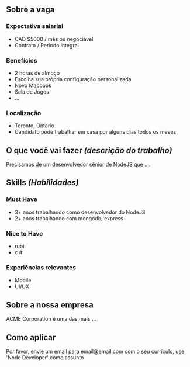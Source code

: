 <!-- 
==============================================================
POR FAVOR LEIA AS REGRAS ANTES DE POSTAR: 
https://github.com/br-techto/jobs/blob/master/README.md

Issue title format: [Nome da empresa] - [Job Title] - [Localização]
==============================================================
-->

## Sobre a vaga

### Expectativa salarial

<!--
  Certifique-se de especificar um valor salarial real ou pelo menos um intervalo
  Inclua uma moeda se o local de trabalho puder estar em mais lugares
  do que aquele em seu título de post

  IMPORTANTE: Postagens que não incluem salário ou intervalo
  receberá um rótulo de "informações necessárias"
-->

- CAD $5000 / mês ou negociável
- Contrato / Período integral

### Benefícios

- 2 horas de almoço
- Escolha sua própria configuração personalizada
- Novo Macbook
- Sala de Jogos
- ...

### Localização

<!--
  Por favor, especifique a política do seu trabalho no trabalho remoto (veja README para detalhes)
-->

- Toronto, Ontario
- Candidato pode trabalhar em casa por alguns dias todos os meses


## O que você vai fazer _(descrição do trabalho)_

Precisamos de um desenvolvedor sênior de NodeJS que ....


## Skills _(Habilidades)_

### Must Have

- 3+ anos trabalhando como desenvolvedor do NodeJS
- 2+ anos trabalhando com mongodb; express


### Nice to Have

- rubi
- c #


### Experiências relevantes

- Mobile
- UI/UX


## Sobre a nossa empresa

ACME Corporation é uma das mais ...


## Como aplicar

Por favor, envie um email para [email@email.com](email@email.com) com o seu currículo, use 'Node Developer' como assunto
